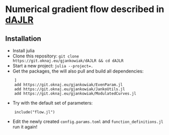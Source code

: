 # Numerical gradient flow described in [dAJLR][preprint]

## Installation

- Install julia
- Clone this repository: `git clone https://git.oknaj.eu/gjankowiak/dAJLR && cd dAJLR`
- Start a new project: `julia --project=.`
- Get the packages, the will also pull and build all dependencies:
```
    ]
    add https://git.oknaj.eu/gjankowiak/EvenParam.jl
    add https://git.oknaj.eu/gjankowiak/JankoUtils.jl
    add https://git.oknaj.eu/gjankowiak/ModulatedCurves.jl
```

- Try with the default set of parameters:
```
    include("flow.jl")
```
- Edit the newly created `config.params.toml` and `function_definitions.jl` run it again!

[preprint]: https://www.overleaf.com/project/6082890f9f7f0bb5a15842b6

